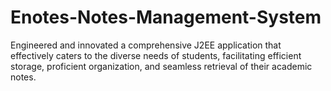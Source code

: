 # Enotes-Notes-Management-System
Engineered and innovated a comprehensive J2EE application that effectively caters to the  diverse needs of students, facilitating efficient storage, proficient organization, and seamless  retrieval of their academic notes.
